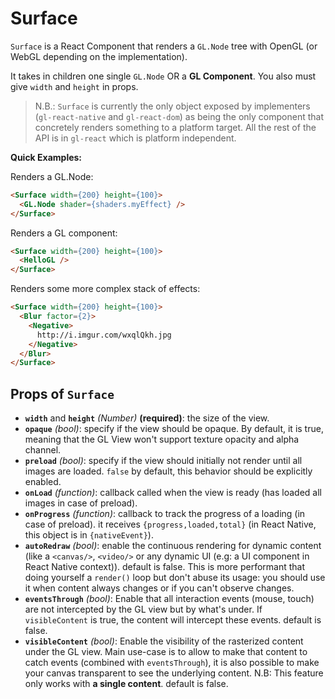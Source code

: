 # Surface

`Surface` is a React Component that renders a `GL.Node` tree with OpenGL (or WebGL depending on the implementation).

It takes in children one single `GL.Node` OR a **GL Component**. You also must give `width` and `height` in props.

> N.B.: `Surface` is currently the only object exposed by implementers (`gl-react-native` and `gl-react-dom`) as being the only component that concretely renders something to a platform target. All the rest of the API is in `gl-react` which is platform independent.

**Quick Examples:**

Renders a GL.Node:

```html
<Surface width={200} height={100}>
  <GL.Node shader={shaders.myEffect} />
</Surface>
```

Renders a GL component:

```html
<Surface width={200} height={100}>
  <HelloGL />
</Surface>
```

Renders some more complex stack of effects:

```html
<Surface width={200} height={100}>
  <Blur factor={2}>
    <Negative>
      http://i.imgur.com/wxqlQkh.jpg
    </Negative>
  </Blur>
</Surface>
```


## Props of `Surface`

- **`width`** and **`height`** *(Number)* **(required)**: the size of the view.
- **`opaque`** *(bool)*: specify if the view should be opaque. By default, it is true, meaning that the GL View won't support texture opacity and alpha channel.
- **`preload`** *(bool)*: specify if the view should initially not render until all images are loaded. `false` by default, this behavior should be explicitly enabled.
- **`onLoad`** *(function)*: callback called when the view is ready (has loaded all images in case of preload).
- **`onProgress`** *(function)*: callback to track the progress of a loading (in case of preload). it receives `{progress,loaded,total}` (in React Native, this object is in `{nativeEvent}`).
- **`autoRedraw`** *(bool)*: enable the continuous rendering for dynamic content (like a `<canvas/>`, `<video/>` or any dynamic UI (e.g: a UI component in React Native context)). default is false. This is more performant that doing yourself a `render()` loop but don't abuse its usage: you should use it when content always changes or if you can't observe changes.
- **`eventsThrough`** *(bool)*: Enable that all interaction events (mouse, touch) are not intercepted by the GL view but by what's under. If `visibleContent` is true, the content will intercept these events. default is false.
- **`visibleContent`** *(bool)*: Enable the visibility of the rasterized content under the GL view. Main use-case is to allow to make that content to catch events (combined with `eventsThrough`), it is also possible to make your canvas transparent to see the underlying content. N.B: This feature only works with **a single content**. default is false.
